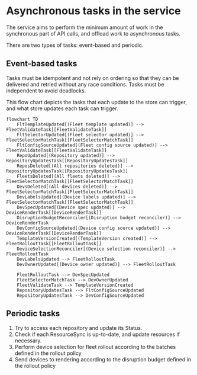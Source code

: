 # Asynchronous tasks in the service

The service aims to perform the minimum amount of work in the synchronous part of API calls, and offload work to asynchronous tasks.

There are two types of tasks: event-based and periodic.

## Event-based tasks

Tasks must be idempotent and not rely on ordering so that they can be delivered and retried without any race conditions.
Tasks must be independent to avoid deadlocks.

This flow chart depicts the tasks that each update to the store can trigger, and what store updates each task can trigger.

```mermaid
flowchart TD
    FltTemplateUpdated[(Fleet template updated)] --> FleetValidateTask[[FleetValidateTask]]
    FltSelectorUpdated[(Fleet selector updated)] --> FleetSelectorMatchTask[[FleetSelectorMatchTask]]
    FltConfigSourceUpdated[(Fleet config source updated)] --> FleetValidateTask[[FleetValidateTask]]
    RepoUpdated[(Repository updated)] --> RepositoryUpdatesTask[[RepositoryUpdatesTask]]
    ReposDeleted[(All repositories deleted)] --> RepositoryUpdatesTask[[RepositoryUpdatesTask]]
    FleetsDeleted[(All fleets deleted)] --> FleetSelectorMatchTask[[FleetSelectorMatchTask]]
    DevsDeleted[(All devices deleted)] --> FleetSelectorMatchTask[[FleetSelectorMatchTask]]
    DevLabelsUpdated[(Device labels updated)] --> FleetSelectorMatchTask[[FleetSelectorMatchTask]]
    DevSpecUpdated[(Device spec updated)] --> DeviceRenderTask[[DeviceRenderTask]]
    DisruptionBudgetReconciler[(Disruption budget reconciler)] --> DeviceRenderTask
    DevConfigSourceUpdated[(Device config source updated)] --> DeviceRenderTask[[DeviceRenderTask]]
    TemplateVersionCreated[(TemplateVersion created)] --> FleetRolloutTask[[FleetRolloutTask]]
    DeviceSelectionReconciler[(Device selection reconciler)] --> FleetRolloutTask
    DevLabelsUpdated --> FleetRolloutTask
    DevOwnerUpdated[(Device owner updated)] --> FleetRolloutTask

    FleetRolloutTask --> DevSpecUpdated
    FleetSelectorMatchTask --> DevOwnerUpdated
    FleetValidateTask --> TemplateVersionCreated
    RepositoryUpdatesTask --> FltConfigSourceUpdated
    RepositoryUpdatesTask --> DevConfigSourceUpdated
```

## Periodic tasks

1. Try to access each repository and update its Status.
2. Check if each ResourceSync is up-to-date, and update resources if necessary.
3. Perform device selection for fleet rollout according to the batches defined in the rollout policy
4. Send devices to rendering according to the disruption budget defined in the rollout policy
